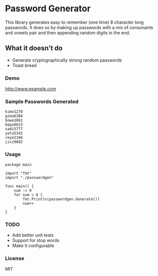 # Password Generator

This library generates easy to remember (one time) 8 character long passwords. It does so by making up passwords with a mix of consonants and vowels pair and then appending random digits in the end.

## What it doesn't do
  - Generate cryptographically strong random passwords
  - Toast bread

### Demo
<http://www.example.com>

### Sample Passwords Generated

```
kimo1270
gima6384
bowa1861
bepo6623
sadi5777
yata5342
reye2346
jivi0682
```

### Usage
```golang
package main

import "fmt"
import "./passwordgen"

func main() {
	num := 0
	for num < 8 {
		fmt.Println(passwordgen.Generate())
		num++
	}
}
```
### TODO
* Add better unit tests
* Support for stop words
* Make it configurable

### License
MIT
